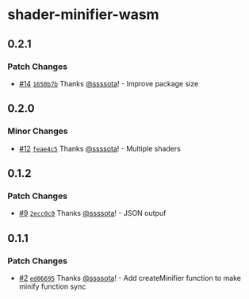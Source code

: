 # shader-minifier-wasm

## 0.2.1

### Patch Changes

- [#14](https://github.com/ssssota/shader-minifier-wasm/pull/14) [`1650b7b`](https://github.com/ssssota/shader-minifier-wasm/commit/1650b7b407db7d5de17285348f4fdff7d8ef8549) Thanks [@ssssota](https://github.com/ssssota)! - Improve package size

## 0.2.0

### Minor Changes

- [#12](https://github.com/ssssota/shader-minifier-wasm/pull/12) [`feae4c5`](https://github.com/ssssota/shader-minifier-wasm/commit/feae4c535b2e7f5ae92ab88b062d49118cd3aec4) Thanks [@ssssota](https://github.com/ssssota)! - Multiple shaders

## 0.1.2

### Patch Changes

- [#9](https://github.com/ssssota/shader-minifier-wasm/pull/9) [`2ecc0c0`](https://github.com/ssssota/shader-minifier-wasm/commit/2ecc0c0b300639f2cc9ffb61e356f67f127f0e01) Thanks [@ssssota](https://github.com/ssssota)! - JSON outpuf

## 0.1.1

### Patch Changes

- [#2](https://github.com/ssssota/shader-minifier-wasm/pull/2) [`ed06695`](https://github.com/ssssota/shader-minifier-wasm/commit/ed06695e6d22e813cdecadb88c8af7348423a046) Thanks [@ssssota](https://github.com/ssssota)! - Add createMinifier function to make minify function sync
